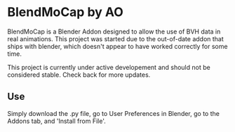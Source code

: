 # BlendMoCap by AO

BlendMoCap is a Blender Addon designed to allow the use of BVH data in real animations.  This project was started due to the out-of-date addon that ships with blender, which doesn't appear to have worked correctly for some time.

This project is currently under active developement and should not be considered stable.  Check back for more updates.

## Use

Simply download the .py file, go to User Preferences in Blender, go to the Addons tab, and 'Install from File'.
